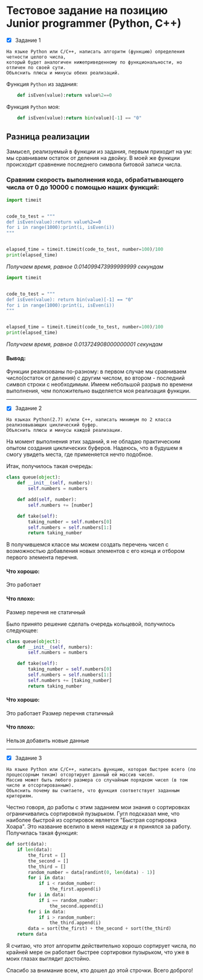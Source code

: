 # Тестовое задание на позицию Junior programmer (Python, C++)

- [X] Задание 1

```
На языке Python или С/С++, написать алгоритм (функцию) определения четности целого числа, 
который будет аналогичен нижеприведенному по функциональности, но отличен по своей сути. 
Объяснить плюсы и минусы обеих реализаций.
```

Функция `Python` из задания:
```python
    def isEven(value):return value%2==0
```
Функция `Python` моя:
```python
    def isEven(value):return bin(value)[-1] == "0"
```

## Разница реализации

Замысел, реализуемый в функции из задания, первым приходит на ум: мы сравниваем остаток от деления на двойку.
В моей же функции происходит сравнение последнего символа битовой записи числа. 



### Сравним скорость выполнения кода, обрабатывающего числа от 0 до 10000 с помощью наших функций:

```python
import timeit


code_to_test = """
def isEven(value):return value%2==0
for i in range(1000):print(i, isEven(i))
"""


elapsed_time = timeit.timeit(code_to_test, number=100)/100
print(elapsed_time)
```

*Получаем время, равное 0.014099473999999999 секундам*




```python
import timeit


code_to_test = """
def isEven(value): return bin(value)[-1] == "0"
for i in range(1000):print(i, isEven(i))
"""


elapsed_time = timeit.timeit(code_to_test, number=100)/100
print(elapsed_time)
```

*Получаем время, равное 0.013724908000000001 секундам*

#### Вывод:
Функции реализованы по-разному: в первом случае мы сравниваем число(остаток от деления) с другим числом, во втором - последний символ строки с необходимым.
Имеем небольшой разрыв по времени выполнения, чем положительно выделяется моя реализация функции.

---
- [X] Задание 2

```
На языках Python(2.7) и/или С++, написать минимум по 2 класса реализовывающих циклический буфер. 
Объяснить плюсы и минусы каждой реализации.
```

На момент выполнения этих заданий, я не обладаю практическим опытом создания циклических буферов. Надеюсь, что в будушем я смогу увидеть места, где применяется нечто подобное.

Итак, получилось такая очередь:

```python
class queue(object):
    def __init__(self, numbers):
        self.numbers = numbers

    def add(self, number):
        self.numbers += [number]

    def take(self):
        taking_number = self.numbers[0]
        self.numbers = self.numbers[1:]
        return taking_number
```

В получившемся классе мы можем создать перечень чисел с возможностью добавления новых элементов с его конца и отбором первого элемента перечня.

#### Что хорошо:
Это работает
#### Что плохо:
Размер перечня не статичный

Было принято решение сделать очередь кольцевой, получилось следующее:

```python
class queue(object):
    def __init__(self, numbers):
        self.numbers = numbers

    def take(self):
        taking_number = self.numbers[0]
        self.numbers = self.numbers[1:]
        self.numbers += [taking_number]
        return taking_number
```

#### Что хорошо:
Это работает
Размер перечня статичный
#### Что плохо:
Нельзя добавить новые данные

---

- [X] Задание 3

```
На языке Python или С/С++, написать функцию, которая быстрее всего (по процессорным тикам) отсортирует данный ей массив чисел.
Массив может быть любого размера со случайным порядком чисел (в том числе и отсортированным).
Объяснить почему вы считаете, что функция соответствует заданным критериям.
```

Честно говоря, до работы с этим заданием мои знания о сортировках ограничивались сортировкой пузырьком.
Гугл подсказал мне, что наиболее быстрой из сортировок является "Быстрая сортировка Хоара". Это название вселило в меня надежду и я принялся за работу.
Получилась такая функция:

```python
def sort(data):
    if len(data):
        the_first = []
        the_second = []
        the_third = []
        random_number = data[randint(0, len(data) - 1)]
        for i in data:
            if i < random_number:
                the_first.append(i)
        for i in data:
            if i == random_number:
                the_second.append(i)
        for i in data:
            if i > random_number:
                the_third.append(i)
        data = sort(the_first) + the_second + sort(the_third)
    return data
```

Я считаю, что этот алгоритм действительно хорошо сортирует числа, по крайней мере он работает быстрее сортировки пузырьком, что уже в моих глазах выглядит достойно.

Спасибо за внимание всем, кто дошел до этой строчки.
Всего доброго!
